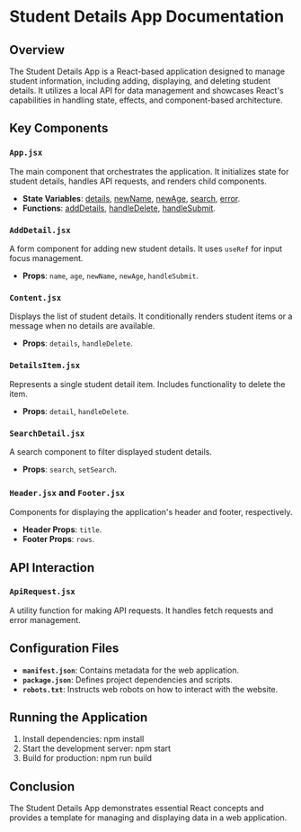# Student Details App Documentation

## Overview
The Student Details App is a React-based application designed to manage student information, including adding, displaying, and deleting student details. It utilizes a local API for data management and showcases React's capabilities in handling state, effects, and component-based architecture.

## Key Components
### `App.jsx`
The main component that orchestrates the application. It initializes state for student details, handles API requests, and renders child components.
- **State Variables**: [details](file:///c%3A/Users/DELL/Desktop/React%20Student%20Details%20App/project/data/db.json#2%2C4-2%2C4), [newName](file:///c%3A/Users/DELL/Desktop/React%20Student%20Details%20App/project/src/AddDetail.jsx#5%2C33-5%2C33), [newAge](file:///c%3A/Users/DELL/Desktop/React%20Student%20Details%20App/project/src/AddDetail.jsx#5%2C42-5%2C42), [search](file:///c%3A/Users/DELL/Desktop/React%20Student%20Details%20App/project/src/App.jsx#16%2C10-16%2C10), [error](file:///c%3A/Users/DELL/Desktop/React%20Student%20Details%20App/project/src/App.jsx#17%2C10-17%2C10).
- **Functions**: [addDetails](file:///c%3A/Users/DELL/Desktop/React%20Student%20Details%20App/project/src/App.jsx#35%2C9-35%2C9), [handleDelete](file:///c%3A/Users/DELL/Desktop/React%20Student%20Details%20App/project/src/Content.jsx#4%2C29-4%2C29), [handleSubmit](file:///c%3A/Users/DELL/Desktop/React%20Student%20Details%20App/project/src/AddDetail.jsx#5%2C50-5%2C50).


### `AddDetail.jsx`
A form component for adding new student details. It uses `useRef` for input focus management.
- **Props**: `name`, `age`, `newName`, `newAge`, `handleSubmit`.

### `Content.jsx`
Displays the list of student details. It conditionally renders student items or a message when no details are available.
- **Props**: `details`, `handleDelete`.

### `DetailsItem.jsx`
Represents a single student detail item. Includes functionality to delete the item.
- **Props**: `detail`, `handleDelete`.

### `SearchDetail.jsx`
A search component to filter displayed student details.
- **Props**: `search`, `setSearch`.

### `Header.jsx` and `Footer.jsx`
Components for displaying the application's header and footer, respectively.
- **Header Props**: `title`.
- **Footer Props**: `rows`.

## API Interaction
### `ApiRequest.jsx`
A utility function for making API requests. It handles fetch requests and error management.

## Configuration Files
- **`manifest.json`**: Contains metadata for the web application.
- **`package.json`**: Defines project dependencies and scripts.
- **`robots.txt`**: Instructs web robots on how to interact with the website.

## Running the Application
1. Install dependencies:
   npm install
2. Start the development server:
   npm start
3. Build for production:
   npm run build
   
## Conclusion
The Student Details App demonstrates essential React concepts and provides a template for managing and displaying data in a web application.